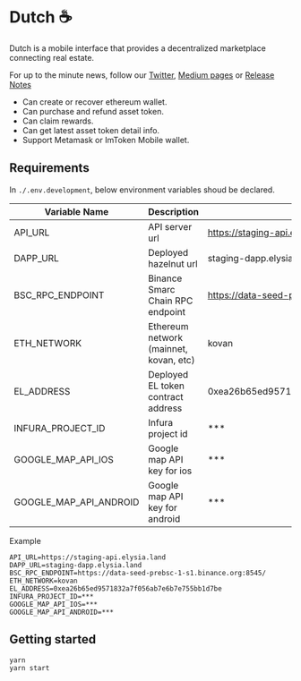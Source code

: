 # Dutch ☕

Dutch is a mobile interface that provides a decentralized marketplace connecting real estate.

For up to the minute news, follow our [Twitter](https://twitter.com/Elysia_HQ), [Medium pages](https://medium.com/@ELYSIA_HQ) or [Release Notes](https://www.notion.so/modoripage/Release-Notes-cb3dabaf23a345af81e96696b1a47602)

- Can create or recover ethereum wallet.
- Can purchase and refund asset token.
- Can claim rewards.
- Can get latest asset token detail info.
- Support Metamask or ImToken Mobile wallet.

## Requirements

In `./.env.development`, below environment variables shoud be declared.

| Variable Name          | Description                            | Example                                         |
| ---------------------- | -------------------------------------- | ----------------------------------------------- |
| API_URL                | API server url                         | https://staging-api.elysia.land                 |
| DAPP_URL               | Deployed hazelnut url                  | staging-dapp.elysia.land                        |
| BSC_RPC_ENDPOINT       | Binance Smarc Chain RPC endpoint       | https://data-seed-prebsc-1-s1.binance.org:8545/ |
| ETH_NETWORK            | Ethereum network (mainnet, kovan, etc) | kovan                                           |
| EL_ADDRESS             | Deployed EL token contract address     | 0xea26b65ed9571832a7f056ab7e6b7e755bb1d7be      |
| INFURA_PROJECT_ID      | Infura project id                      | \*\*\*                                          |
| GOOGLE_MAP_API_IOS     | Google map API key for ios             | \*\*\*                                          |
| GOOGLE_MAP_API_ANDROID | Google map API key for android         | \*\*\*                                          |

Example

```
API_URL=https://staging-api.elysia.land
DAPP_URL=staging-dapp.elysia.land
BSC_RPC_ENDPOINT=https://data-seed-prebsc-1-s1.binance.org:8545/
ETH_NETWORK=kovan
EL_ADDRESS=0xea26b65ed9571832a7f056ab7e6b7e755bb1d7be
INFURA_PROJECT_ID=***
GOOGLE_MAP_API_IOS=***
GOOGLE_MAP_API_ANDROID=***
```

## Getting started

```
yarn
yarn start
```

